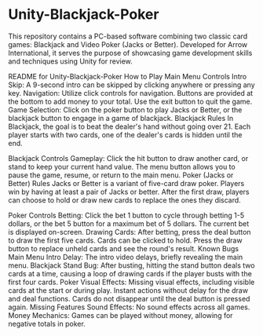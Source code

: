# Unity-Blackjack-Poker
This repository contains a PC-based software combining two classic card games: Blackjack and Video Poker (Jacks or Better). Developed for Arrow International, it serves the purpose of showcasing game development skills and techniques using Unity for review.


README for Unity-Blackjack-Poker
How to Play
Main Menu Controls
Intro Skip: A 9-second intro can be skipped by clicking anywhere or pressing any key.
Navigation: Utilize click controls for navigation. Buttons are provided at the bottom to add money to your total. Use the exit button to quit the game.
Game Selection: Click on the poker button to play Jacks or Better, or the blackjack button to engage in a game of blackjack.
Blackjack Rules
In Blackjack, the goal is to beat the dealer's hand without going over 21. Each player starts with two cards, one of the dealer's cards is hidden until the end.

Blackjack Controls
Gameplay: Click the hit button to draw another card, or stand to keep your current hand value. The menu button allows you to pause the game, resume, or return to the main menu.
Poker (Jacks or Better) Rules
Jacks or Better is a variant of five-card draw poker. Players win by having at least a pair of Jacks or better. After the first draw, players can choose to hold or draw new cards to replace the ones they discard.

Poker Controls
Betting: Click the bet 1 button to cycle through betting 1-5 dollars, or the bet 5 button for a maximum bet of 5 dollars. The current bet is displayed on-screen.
Drawing Cards: After betting, press the deal button to draw the first five cards. Cards can be clicked to hold. Press the draw button to replace unheld cards and see the round's result.
Known Bugs
Main Menu
Intro Delay: The intro video delays, briefly revealing the main menu.
Blackjack
Stand Bug: After busting, hitting the stand button deals two cards at a time, causing a loop of drawing cards if the player busts with the first four cards.
Poker
Visual Effects: Missing visual effects, including visible cards at the start or during play. Instant actions without delay for the draw and deal functions. Cards do not disappear until the deal button is pressed again.
Missing Features
Sound Effects: No sound effects across all games.
Money Mechanics: Games can be played without money, allowing for negative totals in poker.
